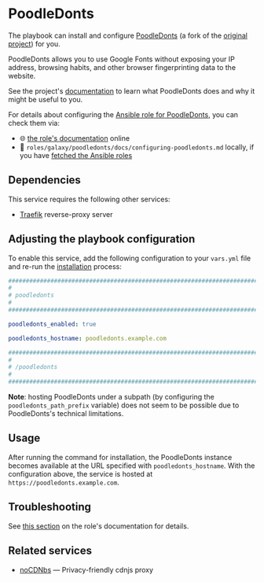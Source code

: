 <!--
SPDX-FileCopyrightText: 2020 - 2024 MDAD project contributors
SPDX-FileCopyrightText: 2020 - 2024 Slavi Pantaleev
SPDX-FileCopyrightText: 2020 Aaron Raimist
SPDX-FileCopyrightText: 2020 Chris van Dijk
SPDX-FileCopyrightText: 2020 Dominik Zajac
SPDX-FileCopyrightText: 2020 Mickaël Cornière
SPDX-FileCopyrightText: 2022 François Darveau
SPDX-FileCopyrightText: 2022 Julian Foad
SPDX-FileCopyrightText: 2022 Warren Bailey
SPDX-FileCopyrightText: 2023 Antonis Christofides
SPDX-FileCopyrightText: 2023 Felix Stupp
SPDX-FileCopyrightText: 2023 Julian-Samuel Gebühr
SPDX-FileCopyrightText: 2023 Pierre 'McFly' Marty
SPDX-FileCopyrightText: 2024 - 2025 Suguru Hirahara

SPDX-License-Identifier: AGPL-3.0-or-later
-->

# PoodleDonts

The playbook can install and configure [PoodleDonts](https://app.radicle.xyz/nodes/seed.radicle.garden/rad%3Az4JAZNsXXS8yVoW8NuvAgNEHfbgTc) (a fork of the [original project](https://git.private.coffee/PrivateCoffee/poodledonts)) for you.

PoodleDonts allows you to use Google Fonts without exposing your IP address, browsing habits, and other browser fingerprinting data to the website.

See the project's [documentation](https://app.radicle.xyz/nodes/seed.radicle.garden/rad%3Az4JAZNsXXS8yVoW8NuvAgNEHfbgTc/src/branch/main/README.md) to learn what PoodleDonts does and why it might be useful to you.

For details about configuring the [Ansible role for PoodleDonts](https://codeberg.org/acioustick/ansible-role-poodledonts), you can check them via:
- 🌐 [the role's documentation](https://codeberg.org/acioustick/ansible-role-poodledonts/src/branch/master/docs/configuring-poodledonts.md) online
- 📁 `roles/galaxy/poodledonts/docs/configuring-poodledonts.md` locally, if you have [fetched the Ansible roles](../installing.md)

## Dependencies

This service requires the following other services:

- [Traefik](traefik.md) reverse-proxy server

## Adjusting the playbook configuration

To enable this service, add the following configuration to your `vars.yml` file and re-run the [installation](../installing.md) process:

```yaml
########################################################################
#                                                                      #
# poodledonts                                                          #
#                                                                      #
########################################################################

poodledonts_enabled: true

poodledonts_hostname: poodledonts.example.com

########################################################################
#                                                                      #
# /poodledonts                                                         #
#                                                                      #
########################################################################
```

**Note**: hosting PoodleDonts under a subpath (by configuring the `poodledonts_path_prefix` variable) does not seem to be possible due to PoodleDonts's technical limitations.

## Usage

After running the command for installation, the PoodleDonts instance becomes available at the URL specified with `poodledonts_hostname`. With the configuration above, the service is hosted at `https://poodledonts.example.com`.

## Troubleshooting

See [this section](https://codeberg.org/acioustick/ansible-role-poodledonts/src/branch/master/docs/configuring-poodledonts.md#troubleshooting) on the role's documentation for details.

## Related services

- [noCDNbs](nocdnbs.md) — Privacy-friendly cdnjs proxy
